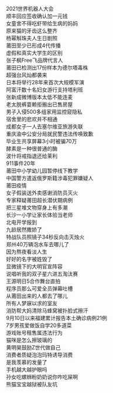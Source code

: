 2021世界机器人大会  
顺丰回应签收确认加一元钱  
女童舍不得吃虾带给生病的妈妈  
原来猫的牙齿这么整齐  
杨幂斛珠夫人生日剧照  
莆田至少已形成4代传播  
虚假和真实大学生的区别  
张子枫Free飞品牌代言人  
莆田已检测出17份样本为德尔塔毒株  
超强台风灿都袭来  
日本将举行28年来首次大规模军演  
阿富汗数十名妇女游行支持塔利班  
张新成微博版本太低不能连麦  
老太脱裤耍赖拒搬出已售房屋  
男子入侵500多组家用监控窥隐私  
宿舍里的悲欢并不相通  
成都女子一人去塞尔维亚旅游失联  
重庆渝中公安分局就民警违法传唤致歉  
毕业生共享屏幕3小时被骗70万  
酵素是一种很普通的酶  
波什将戒指退还给莱利  
911事件20年  
莆田中小学幼儿园暂停线下教学  
中国警方遣返俄罗斯籍涉毒犯罪嫌疑人  
莆田疫情  
女子假装送外卖感谢消防员灭火  
专家释疑莆田超长潜伏期病例  
把三星堆文物穿身上有多潮  
长沙一小学让家长体验当老师  
北电开学报到  
九龄居然撒娇了  
特战队员照镜子34秒反向击灭烛火  
郑州40万辆泡水车去哪儿了  
因为熬夜看淡人生  
好好的名字被姓毁了  
显微镜下的大明官宣阵容  
说唱听我的双子星六进五淘汰赛  
王源明日5合作舞台直拍  
程序员那么可爱全员弹幕吐槽  
从莆田出来的人都去了哪儿  
所有人梦寐以求的室友  
消防帮大妈清除马蜂窝被扑脸式擦汗  
9月10日以来福建累计报告本土确诊病例21例  
7岁男孩爱做饭自学20多道菜  
游戏账号租售属违法行为  
猫咪是怎么擦玻璃的  
黄明昊鼓励Z世代做自己  
消费者质疑泡泡玛特诱导消费  
是我羡慕的发量了  
手机越大越护眼吗  
孙女吃螺蛳粉奶奶说你咋吃屎啊  
熊猫宝宝越狱被队友坑  
